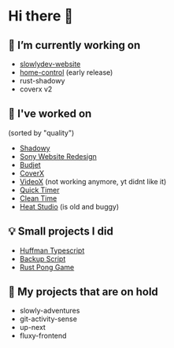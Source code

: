 # Hi there 👋

## 🔭 I’m currently working on 

- [slowlydev-website](https://slowlydev.vercel.app)
- [home-control](https://github.com/Slowlydev/home-control) (early release)
- rust-shadowy
- coverx v2

## 🔨 I've worked on
(sorted by "quality")

- [Shadowy](https://shadowy.vercel.app/)
- [Sony Website Redesign](https://sony-website-redesign.vercel.app)
- [Budjet](https://budjet.vercel.app/)
- [CoverX](https://coverx.vercel.app/)
- [VideoX](https://videox.vercel.app/) (not working anymore, yt didnt like it)
- [Quick Timer](https://quick-timer.vercel.app/)
- [Clean Time](https://clean-time.vercel.app/)
- [Heat Studio](https://heat-studio.vercel.app/) (is old and buggy)

## 💡 Small projects I did

- [Huffman Typescript](https://github.com/Slowlydev/huffman-typescript/)
- [Backup Script](https://github.com/Slowlydev/backup-script/)
- [Rust Pong Game](https://github.com/Slowlydev/rust-pong-game/)

## 📂 My projects that are on hold

- slowly-adventures
- git-activity-sense
- up-next
- fluxy-frontend